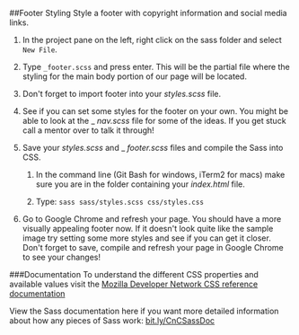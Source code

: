 ##Footer Styling
Style a footer with copyright information and social media links.

1. In the project pane on the left, right click on the sass folder and select `New File`. 

2. Type `_footer.scss` and press enter. This will be the partial file where the styling for the main body portion of our page will be located.

3. Don't forget to import footer into your _styles.scss_ file.

4. See if you can set some styles for the footer on your own.  You might be able to look at the _ _nav.scss_ file for some of the ideas. If you get stuck call a mentor over to talk it through!
    
6. Save your _styles.scss_ and _ _footer.scss_ files and compile the Sass into CSS. 
    
    1. In the command line (Git Bash for windows, iTerm2 for macs) make sure you are in the folder containing your _index.html_ file.
    
    2.  Type: `sass sass/styles.scss css/styles.css`

7. Go to Google Chrome and refresh your page. You should have a more visually appealing footer now.  If it doesn't look quite like the sample image try setting some more styles and see if you can get it closer.  Don't forget to save, compile and refresh your page in Google Chrome to see your changes!


###Documentation
To understand the different CSS properties and available values visit the [Mozilla Developer Network CSS reference documentation](https://developer.mozilla.org/en-US/docs/Web/CSS/Reference)

View the Sass documentation here if you want more detailed information about how any pieces of Sass work: [bit.ly/CnCSassDoc](http://bit.ly/CnCSassDoc) 
